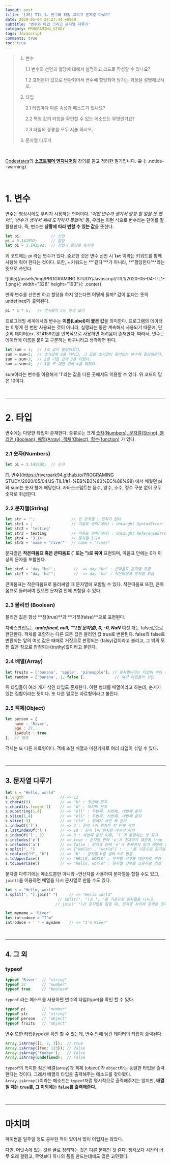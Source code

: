 ```yaml
---
layout: post
title: '[JS] TIL 1. 변수와 타입 그리고 문자열 다루기'
date: 2020-05-04 22:27:44 +0900
subtitle: '변수와 타입 그리고 문자열 다루기'
category: PROGRAMING_STUDY
tags: Javascript
comments: true
toc: true
---
```


> 1. 변수
> 
>    1.1 변수의 선언과 할당에 대해서 설명하고 코드로 작성할 수 있나요?
>    
>    1.2 표현문이 값으로 변환되어서 변수에 할당되어 담기는 과정을 설명해보시오.
>   
> 2. 타입
> 
>    2.1 타입마다 다른 속성과 메소드가 있나요?
>    
>    2.2 특정 값의 타입을 확인할 수 있는 메소드는 무엇인가요?
>    
>    2.3 타입의 종류를 모두 서술 하시오.
>
> 3. 문자열 다루기

<br>

[Codestates](https://codestates.com/)의 **[소프트웨어 엔지니어링](https://codestates.com/course/software-engineering)** 강의를 듣고 정리한 필기입니다. 😀 
{: .notice--warning}

<br>

# 1. 변수

변수는 평상시에도 우리가 사용하는 언어이다. *'어떤 변수가 생겨서 당장 할 일을 못 했어.'*, *'변수가 생겨서 제때 도착하지 못했어.'* 등, 우리는 이런 식으로 변수라는 단어를 잘 활용한다. 즉, 변수는 **상황에 따라 변할 수 있는 값**을 뜻한다.

```js
let pi;             // 선언
pi = 3.141592;      // 할당
let pi = 3.141592;  // 선언과 할당을 동시에
```

위 코드에는 pi 라는 변수가 있다. 중요한 것은 변수 선언 시 **`let`** 이라는 키워드를 함께 사용해 줘야 한다는 것이다. 또한,  `=` 키워드는 **'같다'**가 아니라, **'할당한다'**라는 뜻으로 쓰인다.

![title](/assets/img/PROGRAMING STUDY/Javascript/TIL1/2020-05-04-TIL1-1.png){: width="326" height="193"}{: .center}

만약 변수를 선언만 하고 할당을 하지 않는다면 어떻게 될까? 값이 없다는 뜻의 undefined가 출력된다.

```js
pi * 5 * 5;   // 반지름이 5인 원의 넓이
```

 프로그래밍 세계에서의 변수는 **이름(Label)이 붙은 값**을 의미한다. 프로그램의 데이터는 이렇게 한 번만 사용되는 것이 아니라, 실행되는 동안 계속해서 사용되기 때문에, 단순히 데이터(ex. 3.141592)를 반복적으로 사용하면 어려움이 존재한다. 따라서, 변수는 데이터에 이름을 붙이고 구분하는 바구니라고 생각하면 된다. 

``` js
let sum = 1;  // 1로 값이 할당되었다.
sum = sum+2;  // 초기값에 2를 더하고, 그 값을 초기값이 들어있는 변수에 할당해준다.
sum = sum+3;  // 2를 더한 값에 3을 더했다.
sum = sum+4;  // 3을 또 더한 값에 4를 더했다.
```

sum이라는 변수를 이용해서 '1'라는 값을 다른 곳에서도 이용할 수 있다. 위 코드의 답은 10이다. 

<br>

***

# 2. 타입

변수에는 다양한 타입이 존재한다. 종류로는 크게 <u>숫자(Numbers), 문자열(String), 블리언 (Boolean), 배열(Array), 객체(Object), 함수(function)</u> 가 있다. 

###   2.1 숫자(Numbers)

```js
let pi = 3.141592;  // 숫자
```

[1. 변수](https://riverpark94.github.io/PROGRAMING STUDY/2020/05/04/JS-TIL1/#1-%EB%B3%80%EC%88%98) 에서 배웠던 pi와 sum는 숫자 형에 해당한다. 자바스크립트는 음수, 양수, 소수, 정수 구분 없이 모두 숫자로 취급한다.

###    2.2 문자열(String)

```js
let str = '';                // 빈 문자열 : 문자가 없다
let str1 = ;                 // 따옴표 생략(에러) : Uncaught SyntaxError: Unexpected token ';'
let str2 = 'testing'
let str3 = testing           // 따옴표 생략(에러) : Uncaught ReferenceError: testing is not defined
let str4 = '3.14'            // 문자열 3.14
let str5 = 'name = "river"'  // name = "river"
```

문자열은 **작은따옴표 혹은 큰따옴표 (` 또는 ")로 묶여** 표현되며, 따옴표 안에는 0개 이상의 문자를 포함한다. 

```js
let str6 = 'day "ho"';        //  => day "ho" : 큰따옴표 문자열 취급
let str7 = "day 'ho'";        //  => day 'ho' : 작은따옴표 문자열 취급
```

큰따옴표는 작은따옴표로 둘러싸일 때 문자열에 포함될 수 있다. 작은따옴표 또한, 큰따옴표로 둘러싸여 있으면 문자열 안에 포함될 수 있다.

###    2.3 블리언 (Boolean)

블리언 값은 항상 **참(true)**과 **거짓(false)**으로 표현된다.

자바스크립트는 ***undefined, null, ""(빈 문자열), 0, -0, NaN*** 여섯 개는 false값으로 판단한다. 객체를 포함하는 다른 모든 값은 불리언 값 true로 변환된다. false와 false로 변환되는 앞의 여섯 값은 때때로 거짓으로 판정되는 (falsy)값이라고 불리고, 그 밖의 모든 값은 참으로 판정되는(truthy)값이라고 불린다. 

###   2.4 배열(Array)

```js
let fruits = ['banana', 'apple', 'pineapple']; // 문자열이라는 타입이 여러 개가 섞인
let random = ['banana', 1, false ];             // 여러 타입들이 섞인
```

위 타입들이 여러 개가 섞인 타입도 존재한다. 이런 형태를 배열이라고 하는데, 순서가 있는 집합이라는 뜻이다. 또 다른 말로는 자료형이라고 불린다. 

###   2.5  객체(Object)

```js
let person = {
    name : 'River',
    age : 27,
    isAdult : true
};  // 객체
```

객체는 또 다른 자료형이다. 객체 또한 배열과 마찬가지로 여러 타입이 섞일 수 있다.

<br>

***

## 3. 문자열 다루기

```js
let s = "Hello, world"
s.length                // => 12
s.charAt(0)             // => "H" : 첫번째 문자
s.charAt(s.lenght-1)    // => "d" : 마지막 문자
s.substring(1,4)        // => "ell" : 두번째, 서번째, 네번째 문자
s.slice(1,4)            // => "ell" : 두번째, 서번째, 네번째 문자 
s.slice(-3)             // => "rld" : 뒤에서 세번 째 문자
s.indexOf('l')          // => 2 : 문자 l이 위치한 첫 번째 위치
s.lastIndexOf('l')      // => 10 : 문자 l이 위치한 마지막 위치
s.indexOf('l', 3)       // => 3 : 세번째 문자 이후, 'l'이 등장하는 첫 위치
s.includes('e')         // => true : 문자열 안에 'e'가 존재하기 때문에 true
s.includes('a')         // => false : 문자열 안에 'e'가 존재하지 않기 때문에 false 
s.split(", ")           // => ["Hello" , "world"] : ', '를 기준으로 문자열을 나눔
s.replace("H", "h")     // => "h" : 문자열 H를 골라 h로 변경
s.toUpperCase()         // => "HELLO, WORLD" : 문자열 전부를 대문자로 변경
s.toLowerCase()         // => "hello, world" : 문자열 전부를 소문자로 변경
```

문자열 다루기에는 메소드뿐만 아니라 `+`연산자를 사용하여 문자열을 합칠 수도 있고, `join()`을 이용하면 배열을 다시 문자열로 만들 수도 있다.

```js
let s = "Hello, world"
s.split(", ").join(" ")     // => "Hello world"
                       // split(", ")는 ', '를 기준으로 문자열을 나누고, 
                      // join(" ")은 문자열을 합칠 때, 문자열 사이에 공백을 준다.

let myname = 'River'
let introduce = "I'm"
introduce + ' ' + myname    // => "I'm River" 
```

<br>

***

## 4. 그 외

###  typeof

```js
typeof 'River'  // "string"
typeof 27       // "number"
typeof true     // "boolean"
```

`typeof` 라는 메소드를 사용하면 변수의 타입(type)을 확인 할 수 있다.

```js
typeof pi       // "number"
typeof str      // "string"
typeof person   // "object"
typeof fruits   // "object"
```

변수 또한 타입(type)을 확인 할 수 있는데, 변수 안에 담긴 데이터의 타입이 출력된다. 

```js
Array.isArray([1, 2, 3]);  // true
Array.isArray({foo: 123}); // false
Array.isArray('foobar');   // false
Array.isArray(undefined);  // false
```

`typeof`의 특이한 점은 배열(array)과 객체 (object)가 `object`라는 동일한 타입을 출력한다는 것이다. 그래서 배열의 타입을 출력해주는 메소드를 찾아봤다. `Array.isArray()`이라는 메소드는 `typeof`처럼 명시적으로 출력해주지는 않지만, **배열일 때는 `true`를, 그 이외에는 `false`를 출력해준다.**

<br>

***

# 마치며

파이썬을 일주일 정도 공부한 적이 있어서 많이 어렵지는 않았다.

다만, 머릿속에 있는 것을 글로 정리하는 것은 다른 문제인 것 같다. 생각보다 시간이 너무 오래 걸렸고, 무엇보다 하나의 폼을 만드는데에도 많은 고민했다. 







